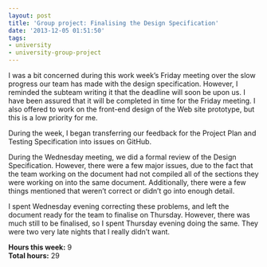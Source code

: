 ```yaml
---
layout: post
title: 'Group project: Finalising the Design Specification'
date: '2013-12-05 01:51:50'
tags:
- university
- university-group-project
---
```


I was a bit concerned during this work week’s Friday meeting over the slow progress our team has made with the design specification. However, I reminded the subteam writing it that the deadline will soon be upon us. I have been assured that it will be completed in time for the Friday meeting. I also offered to work on the front-end design of the Web site prototype, but this is a low priority for me.

During the week, I began transferring our feedback for the Project Plan and Testing Specification into issues on GitHub.

During the Wednesday meeting, we did a formal review of the Design Specification. However, there were a few major issues, due to the fact that the team working on the document had not compiled all of the sections they were working on into the same document. Additionally, there were a few things mentioned that weren’t correct or didn’t go into enough detail.

I spent Wednesday evening correcting these problems, and left the document ready for the team to finalise on Thursday. However, there was much still to be finalised, so I spent Thursday evening doing the same. They were two very late nights that I really didn’t want.

**Hours this week:** 9  
**Total hours:** 29


